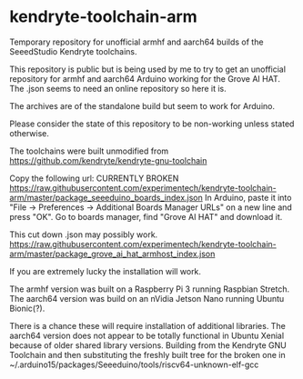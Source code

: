 # kendryte-toolchain-arm
Temporary repository for unofficial armhf and aarch64 builds of the SeeedStudio Kendryte toolchains.

This repository is public but is being used by me to try to get an unofficial repository for armhf and aarch64 Arduino working for the Grove AI HAT.
The .json seems to need an online repository so here it is.

The archives are of the standalone build but seem to work for Arduino.

Please consider the state of this repository to be non-working unless stated otherwise.

The toolchains were built unmodified from https://github.com/kendryte/kendryte-gnu-toolchain

Copy the following url: CURRENTLY BROKEN
https://raw.githubusercontent.com/experimentech/kendryte-toolchain-arm/master/package_seeeduino_boards_index.json
In Arduino, paste it into "File -> Preferences -> Additional Boards Manager URLs" on a new line and press "OK".
Go to boards manager, find "Grove AI HAT" and download it.

This cut down .json may possibly work.
https://raw.githubusercontent.com/experimentech/kendryte-toolchain-arm/master/package_grove_ai_hat_armhost_index.json

If you are extremely lucky the installation will work.

The armhf version was built on a Raspberry Pi 3 running Raspbian Stretch.
The aarch64 version was build on an nVidia Jetson Nano running Ubuntu Bionic(?).

There is a chance these will require installation of additional libraries. The aarch64 version does not appear to be totally functional in Ubuntu Xenial because of older shared library versions. Building from the Kendryte GNU Toolchain and then substituting the freshly built tree for the broken one in ~/.arduino15/packages/Seeeduino/tools/riscv64-unknown-elf-gcc

